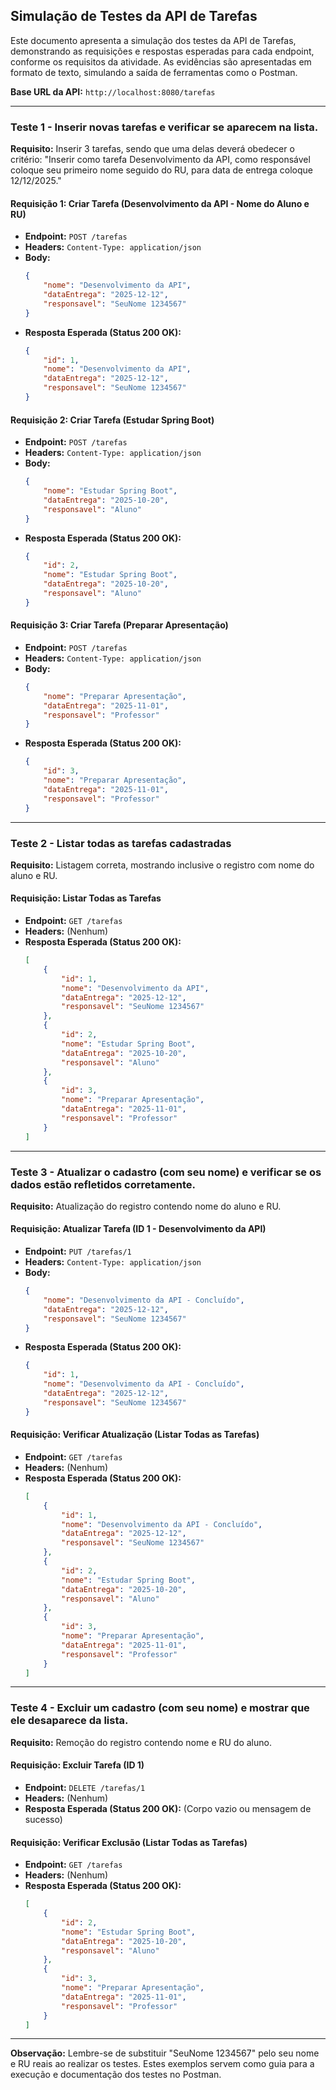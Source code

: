 ## Simulação de Testes da API de Tarefas

Este documento apresenta a simulação dos testes da API de Tarefas, demonstrando as requisições e respostas esperadas para cada endpoint, conforme os requisitos da atividade. As evidências são apresentadas em formato de texto, simulando a saída de ferramentas como o Postman.

**Base URL da API:** `http://localhost:8080/tarefas`

--- 

### Teste 1 - Inserir novas tarefas e verificar se aparecem na lista.

**Requisito:** Inserir 3 tarefas, sendo que uma delas deverá obedecer o critério: "Inserir como tarefa Desenvolvimento da API, como responsável coloque seu primeiro nome seguido do RU, para data de entrega coloque 12/12/2025."

#### Requisição 1: Criar Tarefa (Desenvolvimento da API - Nome do Aluno e RU)

*   **Endpoint:** `POST /tarefas`
*   **Headers:** `Content-Type: application/json`
*   **Body:**
    ```json
    {
        "nome": "Desenvolvimento da API",
        "dataEntrega": "2025-12-12",
        "responsavel": "SeuNome 1234567"
    }
    ```
*   **Resposta Esperada (Status 200 OK):**
    ```json
    {
        "id": 1,
        "nome": "Desenvolvimento da API",
        "dataEntrega": "2025-12-12",
        "responsavel": "SeuNome 1234567"
    }
    ```

#### Requisição 2: Criar Tarefa (Estudar Spring Boot)

*   **Endpoint:** `POST /tarefas`
*   **Headers:** `Content-Type: application/json`
*   **Body:**
    ```json
    {
        "nome": "Estudar Spring Boot",
        "dataEntrega": "2025-10-20",
        "responsavel": "Aluno"
    }
    ```
*   **Resposta Esperada (Status 200 OK):**
    ```json
    {
        "id": 2,
        "nome": "Estudar Spring Boot",
        "dataEntrega": "2025-10-20",
        "responsavel": "Aluno"
    }
    ```

#### Requisição 3: Criar Tarefa (Preparar Apresentação)

*   **Endpoint:** `POST /tarefas`
*   **Headers:** `Content-Type: application/json`
*   **Body:**
    ```json
    {
        "nome": "Preparar Apresentação",
        "dataEntrega": "2025-11-01",
        "responsavel": "Professor"
    }
    ```
*   **Resposta Esperada (Status 200 OK):**
    ```json
    {
        "id": 3,
        "nome": "Preparar Apresentação",
        "dataEntrega": "2025-11-01",
        "responsavel": "Professor"
    }
    ```

--- 

### Teste 2 - Listar todas as tarefas cadastradas

**Requisito:** Listagem correta, mostrando inclusive o registro com nome do aluno e RU.

#### Requisição: Listar Todas as Tarefas

*   **Endpoint:** `GET /tarefas`
*   **Headers:** (Nenhum)
*   **Resposta Esperada (Status 200 OK):**
    ```json
    [
        {
            "id": 1,
            "nome": "Desenvolvimento da API",
            "dataEntrega": "2025-12-12",
            "responsavel": "SeuNome 1234567"
        },
        {
            "id": 2,
            "nome": "Estudar Spring Boot",
            "dataEntrega": "2025-10-20",
            "responsavel": "Aluno"
        },
        {
            "id": 3,
            "nome": "Preparar Apresentação",
            "dataEntrega": "2025-11-01",
            "responsavel": "Professor"
        }
    ]
    ```

--- 

### Teste 3 - Atualizar o cadastro (com seu nome) e verificar se os dados estão refletidos corretamente.

**Requisito:** Atualização do registro contendo nome do aluno e RU.

#### Requisição: Atualizar Tarefa (ID 1 - Desenvolvimento da API)

*   **Endpoint:** `PUT /tarefas/1`
*   **Headers:** `Content-Type: application/json`
*   **Body:**
    ```json
    {
        "nome": "Desenvolvimento da API - Concluído",
        "dataEntrega": "2025-12-12",
        "responsavel": "SeuNome 1234567"
    }
    ```
*   **Resposta Esperada (Status 200 OK):**
    ```json
    {
        "id": 1,
        "nome": "Desenvolvimento da API - Concluído",
        "dataEntrega": "2025-12-12",
        "responsavel": "SeuNome 1234567"
    }
    ```

#### Requisição: Verificar Atualização (Listar Todas as Tarefas)

*   **Endpoint:** `GET /tarefas`
*   **Headers:** (Nenhum)
*   **Resposta Esperada (Status 200 OK):**
    ```json
    [
        {
            "id": 1,
            "nome": "Desenvolvimento da API - Concluído",
            "dataEntrega": "2025-12-12",
            "responsavel": "SeuNome 1234567"
        },
        {
            "id": 2,
            "nome": "Estudar Spring Boot",
            "dataEntrega": "2025-10-20",
            "responsavel": "Aluno"
        },
        {
            "id": 3,
            "nome": "Preparar Apresentação",
            "dataEntrega": "2025-11-01",
            "responsavel": "Professor"
        }
    ]
    ```

--- 

### Teste 4 - Excluir um cadastro (com seu nome) e mostrar que ele desaparece da lista.

**Requisito:** Remoção do registro contendo nome e RU do aluno.

#### Requisição: Excluir Tarefa (ID 1)

*   **Endpoint:** `DELETE /tarefas/1`
*   **Headers:** (Nenhum)
*   **Resposta Esperada (Status 200 OK):** (Corpo vazio ou mensagem de sucesso)

#### Requisição: Verificar Exclusão (Listar Todas as Tarefas)

*   **Endpoint:** `GET /tarefas`
*   **Headers:** (Nenhum)
*   **Resposta Esperada (Status 200 OK):**
    ```json
    [
        {
            "id": 2,
            "nome": "Estudar Spring Boot",
            "dataEntrega": "2025-10-20",
            "responsavel": "Aluno"
        },
        {
            "id": 3,
            "nome": "Preparar Apresentação",
            "dataEntrega": "2025-11-01",
            "responsavel": "Professor"
        }
    ]
    ```

--- 

**Observação:** Lembre-se de substituir "SeuNome 1234567" pelo seu nome e RU reais ao realizar os testes. Estes exemplos servem como guia para a execução e documentação dos testes no Postman.
